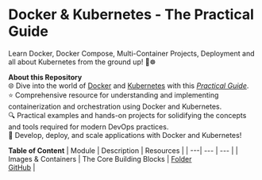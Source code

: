 # Docker & Kubernetes - The Practical Guide

Learn Docker, Docker Compose, Multi-Container Projects, Deployment and all about Kubernetes from the ground up! 🐳☸️

**About this Repository**<br />
🌐 Dive into the world of [Docker](https://react.dev/) and [Kubernetes](https://kubernetes.io/) with this _[Practical Guide](https://www.udemy.com/course/docker-kubernetes-the-practical-guide/)_.<br />
⭐ Comprehensive resource for understanding and implementing containerization and orchestration using Docker and Kubernetes.<br />
🔍 Practical examples and hands-on projects for solidifying the concepts and tools required for modern DevOps practices.<br />
🚀 Develop, deploy, and scale applications with Docker and Kubernetes!

**Table of Content**
| Module | Description | Resources |
| ---| --- | --- |
| Images & Containers | The Core Building Blocks | [Folder](./images-containers)<br/> [GitHub](https://github.com/ThomasCode92/docker-k8s-practical-guide/tree/core-building-blocks/core-building-blocks) |
